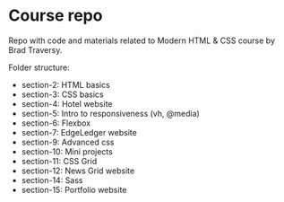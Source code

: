 # Course repo

Repo with code and materials related to Modern HTML & CSS course by Brad Traversy.

Folder structure:

- section-2: HTML basics
- section-3: CSS basics
- section-4: Hotel website
- section-5: Intro to responsiveness (vh, @media)
- section-6: Flexbox
- section-7: EdgeLedger website
- section-9: Advanced css
- section-10: Mini projects
- section-11: CSS Grid
- section-12: News Grid website
- section-14: Sass
- section-15: Portfolio website
